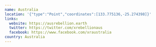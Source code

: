 ```yaml
---
name: Australia
location: '{"type":"Point","coordinates":[133.775136,-25.274398]}'
links:
  website: https://ausrebellion.earth
  twitter: https://twitter.com/xrebellionaus
  facebook: https://www.facebook.com/xraustralia
country: Australia
---
```

